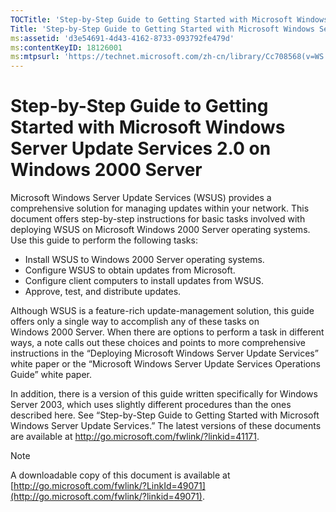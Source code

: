 ```yaml
---
TOCTitle: 'Step-by-Step Guide to Getting Started with Microsoft Windows Server Update Services 2.0 on Windows 2000 Server'
Title: 'Step-by-Step Guide to Getting Started with Microsoft Windows Server Update Services 2.0 on Windows 2000 Server'
ms:assetid: 'd3e54691-4d43-4162-8733-093792fe479d'
ms:contentKeyID: 18126001
ms:mtpsurl: 'https://technet.microsoft.com/zh-cn/library/Cc708568(v=WS.10)'
---
```


Step-by-Step Guide to Getting Started with Microsoft Windows Server Update Services 2.0 on Windows 2000 Server
==============================================================================================================

Microsoft Windows Server Update Services (WSUS) provides a comprehensive solution for managing updates within your network. This document offers step-by-step instructions for basic tasks involved with deploying WSUS on Microsoft Windows 2000 Server operating systems. Use this guide to perform the following tasks:

-   Install WSUS to Windows 2000 Server operating systems.
-   Configure WSUS to obtain updates from Microsoft.
-   Configure client computers to install updates from WSUS.
-   Approve, test, and distribute updates.

Although WSUS is a feature-rich update-management solution, this guide offers only a single way to accomplish any of these tasks on Windows 2000 Server. When there are options to perform a task in different ways, a note calls out these choices and points to more comprehensive instructions in the “Deploying Microsoft Windows Server Update Services” white paper or the “Microsoft Windows Server Update Services Operations Guide” white paper.

In addition, there is a version of this guide written specifically for Windows Server 2003, which uses slightly different procedures than the ones described here. See “Step-by-Step Guide to Getting Started with Microsoft Windows Server Update Services.” The latest versions of these documents are available at <http://go.microsoft.com/fwlink/?linkid=41171>.

> [!NOTE]  
> A downloadable copy of this document is available at [http://go.microsoft.com/fwlink/?LinkId=49071](http://go.microsoft.com/fwlink/?linkid=49071).
